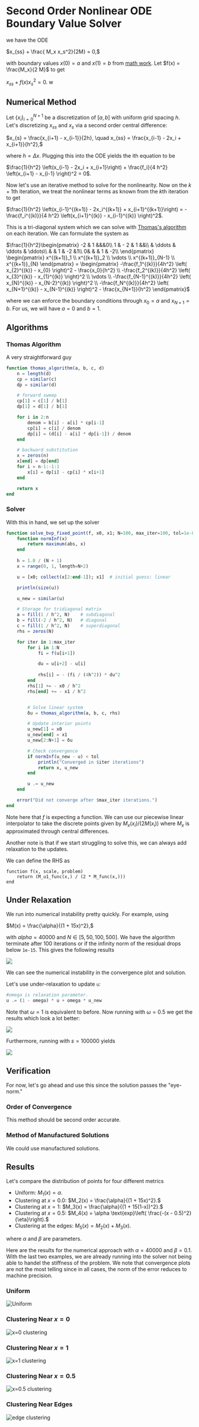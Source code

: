 # Second Order Nonlinear ODE Boundary Value Solver
we have the ODE

$x_{ss} + \frac{ M_x x_s^2}{2M} = 0,$

with boundary values $x(0) = a$ and $x(1) = b$ from [math work](../ODE/MathematicalWork.md). Let $f(x) = \frac{M_x}{2 M}$ to get

$x_{ss} + f(x) x_{s}^2 = 0$.
w
## Numerical Method
Let $\{x_i\}_{i=0}^{N+1}$ be a discretization of $[a, b]$ with uniform grid spacing $h$. Let's discretizing $x_{ss}$ and $x_s$ via a second order central difference:

$x_{s} = \frac{x_{i+1} - x_{i-1}}{2h}, \quad x_{ss} = \frac{x_{i-1} - 2x_i + x_{i+1}}{h^2},$ 

where $h = \Delta x$. Plugging this into the ODE yields the ith equation to be

$\frac{1}{h^2} \left(x_{i-1} - 2x_i + x_{i+1}\right) + \frac{f_i}{4 h^2} \left(x_{i+1} - x_{i-1} \right)^2 = 0$.

Now let's use an iterative method to solve for the nonlinearity. Now on the $k+1$th iteration, we treat the nonlinear terms as known from the $k$th iteration to get

$\frac{1}{h^2} \left(x_{i-1}^{(k+1)} - 2x_i^{(k+1)} + x_{i+1}^{(k+1)}\right) = - \frac{f_i^{(k)}}{4 h^2} \left(x_{i+1}^{(k)} - x_{i-1}^{(k)} \right)^2$.

This is a tri-diagonal system which we can solve with [Thomas's algorithm](https://en.wikipedia.org/wiki/Tridiagonal_matrix_algorithm) on each iteration. We can formulate the system as

$\frac{1}{h^2}\begin{pmatrix} 
-2 & 1 &&&0\\
1 & - 2 & 1 &&\\
& \ddots & \ddots & \ddots\\
 &  & 1 & -2 &1\\
0&  &  & 1 & -2\\
\end{pmatrix} \begin{pmatrix} x^{(k+1)}_1 \\ x^{(k+1)}_2 \\ \vdots \\  x^{(k+1)}_{N-1} \\ x^{(k+1)}_{N} \end{pmatrix} = \begin{pmatrix} -\frac{f_1^{(k)}}{4h^2} \left( x_{2}^{(k)} - x_{0} \right)^2 - \frac{x_0}{h^2} \\ -\frac{f_2^{(k)}}{4h^2} \left( x_{3}^{(k)} - x_{1}^{(k)} \right)^2 \\ \vdots \\ -\frac{f_{N-1}^{(k)}}{4h^2} \left( x_{N}^{(k)} - x_{N-2}^{(k)} \right)^2 \\ -\frac{f_N^{(k)}}{4h^2} \left( x_{N+1}^{(k)} - x_{N-1}^{(k)} \right)^2 - \frac{x_{N+1}}{h^2} \end{pmatrix}$

where we can enforce the boundary conditions through $x_0 = a$ and $x_{N+1} = b$. For us, we will have $a=0$ and $b=1$.

## Algorithms
### Thomas Algorithm
A very straightforward guy

```julia
function thomas_algorithm(a, b, c, d)
    n = length(d)
    cp = similar(c)
    dp = similar(d)

    # forward sweep
    cp[1] = c[1] / b[1]
    dp[1] = d[1] / b[1]

    for i in 2:n
        denom = b[i] - a[i] * cp[i-1]
        cp[i] = c[i] / denom
        dp[i] = (d[i] - a[i] * dp[i-1]) / denom
    end

    # backward substitution
    x = zeros(n)
    x[end] = dp[end]
    for i = n-1:-1:1
        x[i] = dp[i] - cp[i] * x[i+1]
    end

    return x
end
```

### Solver

With this in hand, we set up the solver

```julia
function solve_bvp_fixed_point(f, x0, x1; N=100, max_iter=100, tol=1e-8)
    function normInf(x)
        return maximum(abs, x)
    end
    
    h = 1.0 / (N + 1)
    x = range(0, 1, length=N+2)

    u = [x0; collect(x[2:end-1]); x1]  # initial guess: linear

    println(size(u))

    u_new = similar(u)

    # Storage for tridiagonal matrix
    a = fill(1 / h^2, N)    # subdiagonal
    b = fill(-2 / h^2, N)   # diagonal
    c = fill(1 / h^2, N)    # superdiagonal
    rhs = zeros(N)

    for iter in 1:max_iter
        for i in 1:N
            fi = f(u[i+1])

            du = u[i+2] - u[i]
            
            rhs[i] = - (fi / (4h^2)) * du^2
        end
        rhs[1] += - x0 / h^2
        rhs[end] += - x1 / h^2


        # Solve linear system
        δu = thomas_algorithm(a, b, c, rhs)

        # Update interior points
        u_new[1] = x0
        u_new[end] = x1
        u_new[2:N+1] = δu

        # Check convergence
        if normInf(u_new - u) < tol
            println("Converged in $iter iterations")
            return x, u_new
        end

        u .= u_new
    end

    error("Did not converge after $max_iter iterations.")
end
```

Note here that $f$ is expecting a function. We can use our piecewise linear interpolator to take the discrete points given by $M_x(x_i)/(2M(x_i))$ where $M_x$ is approximated through central differences. 

Another note is that if we start struggling to solve this, we can always add relaxation to the updates.

We can define the RHS as 

```
function f(x, scale, problem)
    return (M_u1_func(x,) / (2 * M_func(x,)))
end
```

## Under Relaxation
We run into numerical instability pretty quickly. For example, using 

$M(x) = \frac{\alpha}{(1 + 15x)^2},$

with $alpha = 40000$ and $N \in [5, 50, 100, 500]$. We have the algorithm terminate after $100$ iterations or if the infinity norm of the residual drops below `1e-15`. This gives the following results


![](../../assets/images/ODENumericalMethods/x=0_N500_2ndOrder-omega=1.0.svg)

We can see the numerical instability in the convergence plot and solution.

Let's use under-relaxation to update `u`:

```julia
#omega is relaxation parameter.
u .= (1 - omega) * u + omega * u_new
```

Note that $\omega = 1$ is equivalent to before. Now running with $\omega = 0.5$ we get the results which look a lot better:

![](../../assets/images/ODENumericalMethods/x=0_N500_2ndOrder-omega=0.5-s=40000.svg)

Furthermore, running with $s = 100000$ yields

![](../../assets/images/ODENumericalMethods/x=0_N500_2ndOrder-omega=0.5-s=100000.svg)



## Verification
For now, let's go ahead and use this since the solution passes the "eye-norm."
### Order of Convergence
This method should be second order accurate.

### Method of Manufactured Solutions
We could use manufactured solutions.

## Results

Let's compare the distribution of points for four different metrics
- Uniform: $M_1(x) = \alpha.$
- Clustering at $x=0.0$: $M_2(x) =  \frac{\alpha}{(1 + 15x)^2}.$
- Clustering at $x=1$: $M_3(x) =  \frac{\alpha}{(1 + 15(1-x))^2}.$
- Clustering at $x=0.5$: $M_4(x) = \alpha \text{exp}\left( \frac{-(x - 0.5)^2}{\eta}\right).$
- Clustering at the edges: $M_5(x) = M_2(x) + M_3(x).$ 

where $\alpha$ and $\beta$ are parameters.

Here are the results for the numerical approach with $\alpha = 40000$ and $\beta = 0.1$. With the last two examples, we are already running into the solver not being able to handel the stiffness of the problem. We note that convergence plots are not the most telling since in all cases, the norm of the error reduces to machine precision.

### Uniform

![Uniform](../../assets/images/ODENumericalMethods/Uniform_N500_2ndOrder-omega=0.5.svg)

### Clustering Near $x=0$

![x=0 clustering](../../assets/images/ODENumericalMethods/x=0.5_N500_2ndOrder-omega=0.5.svg)

### Clustering Near $x=1$

![x=1 clustering](../../assets/images/ODENumericalMethods/x=1_N500_2ndOrder-omega=0.5.svg)

### Clustering Near $x=0.5$

![x=0.5 clustering](../../assets/images/ODENumericalMethods/x=0.5_N500_2ndOrder-omega=0.5.svg)


### Clustering Near Edges 

![edge clustering](../../assets/images/ODENumericalMethods/Edges_N500_2ndOrder-omega=0.5.svg)
